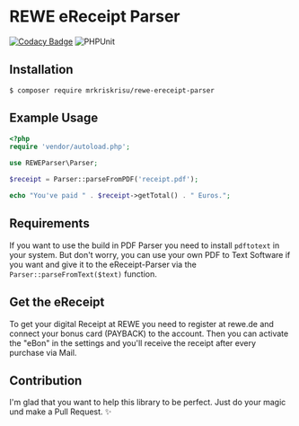 # REWE eReceipt Parser

[![Codacy Badge](https://app.codacy.com/project/badge/Grade/6bbb1a99e88f4df198db20314bb42bf5)](https://www.codacy.com/gh/MrKrisKrisu/REWE-eReceipt-Parser/dashboard?utm_source=github.com&amp;utm_medium=referral&amp;utm_content=MrKrisKrisu/REWE-eReceipt-Parser&amp;utm_campaign=Badge_Grade)
![PHPUnit](https://github.com/MrKrisKrisu/REWE-eReceipt-Parser/workflows/PHP%20Composer/badge.svg)

## Installation

```
$ composer require mrkriskrisu/rewe-ereceipt-parser
```

## Example Usage
```php
<?php
require 'vendor/autoload.php';

use REWEParser\Parser;

$receipt = Parser::parseFromPDF('receipt.pdf');

echo "You've paid " . $receipt->getTotal() . " Euros.";
```

## Requirements
If you want to use the build in PDF Parser you need to install ``pdftotext`` in your system. 
But don't worry, you can use your own PDF to Text Software if you want and give it to 
the eReceipt-Parser via the ``Parser::parseFromText($text)`` function.

## Get the eReceipt
To get your digital Receipt at REWE you need to register at rewe.de and connect your 
bonus card (PAYBACK) to the account. Then you can activate the "eBon" in the settings 
and you'll receive the receipt after every purchase via Mail.

## Contribution
I'm glad that you want to help this library to be perfect. 
Just do your magic und make a Pull Request. ✨
